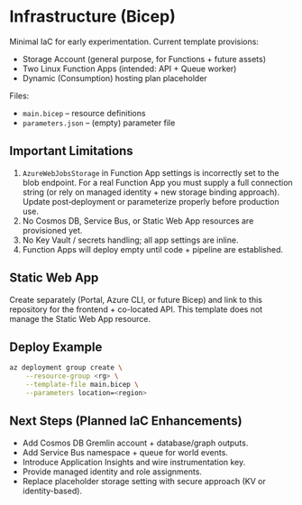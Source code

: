 # Infrastructure (Bicep)

Minimal IaC for early experimentation. Current template provisions:

- Storage Account (general purpose, for Functions + future assets)
- Two Linux Function Apps (intended: API + Queue worker)
- Dynamic (Consumption) hosting plan placeholder

Files:

- `main.bicep` – resource definitions
- `parameters.json` – (empty) parameter file

## Important Limitations

1. `AzureWebJobsStorage` in Function App settings is incorrectly set to the blob endpoint. For a real Function App you must supply a full connection string (or rely on managed identity + new storage binding approach). Update post‑deployment or parameterize properly before production use.
2. No Cosmos DB, Service Bus, or Static Web App resources are provisioned yet.
3. No Key Vault / secrets handling; all app settings are inline.
4. Function Apps will deploy empty until code + pipeline are established.

## Static Web App

Create separately (Portal, Azure CLI, or future Bicep) and link to this repository for the frontend + co-located API. This template does not manage the Static Web App resource.

## Deploy Example

```bash
az deployment group create \
	--resource-group <rg> \
	--template-file main.bicep \
	--parameters location=<region>
```

## Next Steps (Planned IaC Enhancements)

- Add Cosmos DB Gremlin account + database/graph outputs.
- Add Service Bus namespace + queue for world events.
- Introduce Application Insights and wire instrumentation key.
- Provide managed identity and role assignments.
- Replace placeholder storage setting with secure approach (KV or identity-based).
